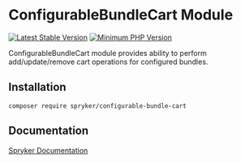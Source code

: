 # ConfigurableBundleCart Module
[![Latest Stable Version](https://poser.pugx.org/spryker/configurable-bundle-cart/v/stable.svg)](https://packagist.org/packages/spryker/configurable-bundle-cart)
[![Minimum PHP Version](https://img.shields.io/badge/php-%3E%3D%208.1-8892BF.svg)](https://php.net/)

ConfigurableBundleCart module provides ability to perform add/update/remove cart operations for configured bundles.

## Installation

```
composer require spryker/configurable-bundle-cart
```

## Documentation

[Spryker Documentation](https://docs.spryker.com)
